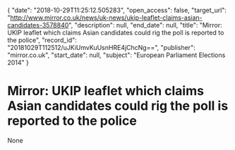 {
  "date": "2018-10-29T11:25:12.505283", 
  "open_access": false, 
  "target_url": "http://www.mirror.co.uk/news/uk-news/ukip-leaflet-claims-asian-candidates-3578840", 
  "description": null, 
  "end_date": null, 
  "title": "Mirror: UKIP leaflet which claims Asian candidates could rig the poll is reported to the police", 
  "record_id": "20181029T112512/uJKiUmvKuUsnHRE4jChcNg==", 
  "publisher": "mirror.co.uk", 
  "start_date": null, 
  "subject": "European Parliament Elections 2014"
}

# Mirror: UKIP leaflet which claims Asian candidates could rig the poll is reported to the police

None
